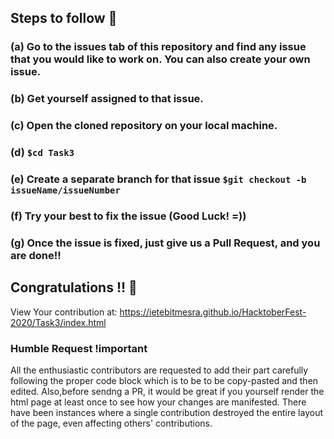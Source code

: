 ## Steps to follow :scroll:

### (a) Go to the issues tab of this repository and find any issue that you would like to work on. You can also create your own issue.

### (b) Get yourself assigned to that issue.

### (c) Open the cloned repository on your local machine.

### (d) ```$cd Task3 ```

### (e) Create a separate branch for that issue ```$git checkout -b issueName/issueNumber```

### (f) Try your best to fix the issue (Good Luck! =))

### (g) Once the issue is fixed, just give us a Pull Request, and you are done!! 

## Congratulations !! :partying_face:

View Your contribution at: https://ietebitmesra.github.io/HacktoberFest-2020/Task3/index.html

### Humble Request !important

All the enthusiastic contributors are requested to add their part carefully following the proper code block which is to be to be copy-pasted and then edited. Also,before sendng a PR, it would be great if you yourself render the html page at least once to see how your changes are manifested. There have been instances where a single contribution destroyed the entire layout of the page, even affecting others' contributions.
